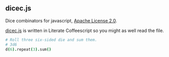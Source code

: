 dicec.js
--------

Dice combinators for javascript, [Apache License 2.0](https://github.com/axblount/dicec/blob/master/LICENSE).

[dicec.js](https://github.com/axblount/dicec.js/blob/master/dicec.litcoffee) is written in Literate Coffeescript so you might as well read the file.

```coffee
# Roll three six-sided die and sum them.
# 3d6
d(6).repeat(3).sum()
```

